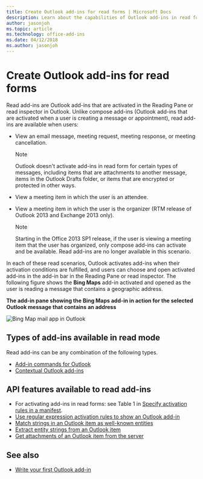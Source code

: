 ```yaml
---
title: Create Outlook add-ins for read forms | Microsoft Docs
description: Learn about the capabilities of Outlook add-ins in read forms.
author: jasonjoh
ms.topic: article
ms.technology: office-add-ins
ms.date: 04/12/2018
ms.author: jasonjoh
---
```


# Create Outlook add-ins for read forms

Read add-ins are Outlook add-ins that are activated in the Reading Pane or read inspector in Outlook. Unlike compose add-ins (Outlook add-ins that are activated when a user is creating a message or appointment), read add-ins are available when users: 

- View an email message, meeting request, meeting response, or meeting cancellation.

   > [!NOTE]
   > Outlook doesn't activate add-ins in read form for certain types of messages, including items that are attachments to another message, items in the Outlook Drafts folder, or items that are encrypted or protected in other ways.
    
- View a meeting item in which the user is an attendee.
    
- View a meeting item in which the user is the organizer (RTM release of Outlook 2013 and Exchange 2013 only).
    
   > [!NOTE]
   > Starting in the Office 2013 SP1 release, if the user is viewing a meeting item that the user has organized, only compose add-ins can activate and be available. Read add-ins are no longer available in this scenario.


In each of these read scenarios, Outlook activates add-ins when their activation conditions are fulfilled, and users can choose and open activated add-ins in the add-in bar in the Reading Pane or read inspector. The following figure shows the **Bing Maps** add-in activated and opened as the user is reading a message that contains a geographic address.


**The add-in pane showing the Bing Maps add-in in action for the selected Outlook message that contains an address**

![Bing Map mail app in Outlook](images/bing-maps-add-in.jpg)


## Types of add-ins available in read mode

Read add-ins can be any combination of the following types.

- [Add-in commands for Outlook](add-in-commands-for-outlook.md)   
- [Contextual Outlook add-ins](contextual-outlook-add-ins.md)
    

## API features available to read add-ins

- For activating add-ins in read forms: see Table 1 in [Specify activation rules in a manifest](activation-rules.md#specify-activation-rules-in-a-manifest).    
- [Use regular expression activation rules to show an Outlook add-in](use-regular-expressions-to-show-an-outlook-add-in.md)    
- [Match strings in an Outlook item as well-known entities](match-strings-in-an-item-as-well-known-entities.md)    
- [Extract entity strings from an Outlook item](extract-entity-strings-from-an-item.md)   
- [Get attachments of an Outlook item from the server](get-attachments-of-an-outlook-item.md)
    

## See also

- [Write your first Outlook add-in](quick-start.md)